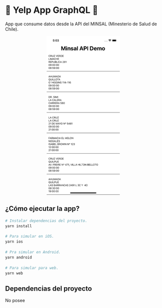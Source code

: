 # :iphone: Yelp App GraphQL :iphone:

App que consume datos desde la API del MINSAL (Minesterio de Salud de Chile).

<p align="center">
  <img src="./assets/AppPic.png" height="512"/>
</p>

## ¿Cómo ejecutar la app?

```bash
# Instalar dependencias del proyecto.
yarn install

# Para simular en iOS.
yarn ios

# Pra simular en Android.
yarn android

# Para simular para web.
yarn web
```

## Dependencias del proyecto

No posee
